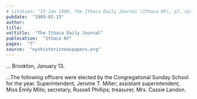 ```yaml
---
# citation: "15 Jan 1909, The Ithaca Daily Journal (Ithaca NY), p7, nyshistoricnewspapers.org"
pubdate:  "1909-01-15"
author: 
title: 
voltitle:  "The Ithaca Daily Journal"
publocation:  "Ithaca NY"
pages:  "7"
source:  "nyshistoricnewspapers.org"
---
```


...
Brookton, January 13.

...The following officers were elected by the Congregational Sunday School for the year. Superintendent, Jerome T. Miller; assistant superintendent, Miss Emily Mills; secretary, Russell Phillips; treasurer, Mrs. Cassie Landon. 
